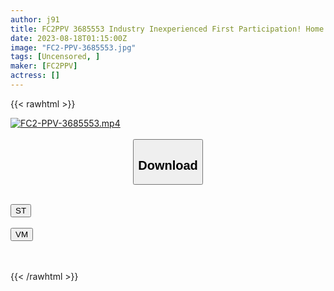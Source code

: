 ```yaml
---
author: j91
title: FC2PPV 3685553 Industry Inexperienced First Participation! Home Delivery To Necafe Men Woo ○ Blow! Semen In My Mouth Instead Of A Tissue Vol.3 ❤︎ 4 Shots In The Mouth (2 Shots Of Cum Swallowing \) ★ Minimal Sexy Big Tits Miyu [cen]
date: 2023-08-18T01:15:00Z
image: "FC2-PPV-3685553.jpg"
tags: [Uncensored, ]
maker: [FC2PPV]
actress: []
---
```



{{< rawhtml >}}

<div class="video" data-videoid="LqPYyp3LJYCRpyX">
    <a href="javascript:;">
        <img src="https://my.j91.asia/posts/FC2-PPV-3685553/FC2-PPV-3685553.jpg" width="WIDTH" height="HEIGHT" alt="FC2-PPV-3685553.mp4" loading="lazy">
    </a>
</div>

<script type="text/javascript" src="https://j91.asia/asset/on-demand-st.js"></script>

<br>
  <link rel="stylesheet" href="https://j91.asia/asset/bs5.css">
  
  <center>
  <button class="btn btn-primary" type="button" data-bs-toggle="collapse" data-bs-target=".multi-collapse" aria-expanded="false" aria-controls="multiCollapseExample1 multiCollapseExample2"><h2>Download</h2></button></center>
</p>
<div class="row">
  <div class="col">
    <div class="collapse multi-collapse" id="multiCollapseExample1">
      <div class="card card-body">
	      	      <br>
<div class="buttons">  
<a href="https://streamtape.to/v/LqPYyp3LJYCRpyX"><button class="btn-hover color-3"><i class="fa fa-download"></i> ST</button></a></div>
    </div>
  </div>
</div>
  <div class="col">
    <div class="collapse multi-collapse" id="multiCollapseExample2">
      <div class="card card-body">
	      <br>
<div class="buttons">
    <a href="https://vidmoly.to/jnem8z1yfbdq.html"><button class="btn-hover color-9"><i class="fa fa-download"></i> VM</button></a></div>
<br><br>
      </div>
    </div>
  </div>
</div>

{{< /rawhtml >}}